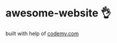 # awesome-website :ok_hand:                                                                                                                                                                                                                                                                                                                                       
built with help of <a href="http://johnelder.com/">codemy.com</a>
